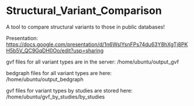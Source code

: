 # Structural_Variant_Comparison 
A tool to compare structural variants to those in public databases!

Presentation:  
https://docs.google.com/presentation/d/1n6WslYsnFPs74du63Y8hXgTj8PKH5b5V_QC9GqDH0Oo/edit?usp=sharing

gvf files for all variant types are in the server:
/home/ubuntu/output_gvf


bedgraph files for all variant types are here:
/home/ubuntu/output_bedgraph

gvf files for variant types by studies are stored here:
/home/ubuntu/gvf_by_studies/by_studies


